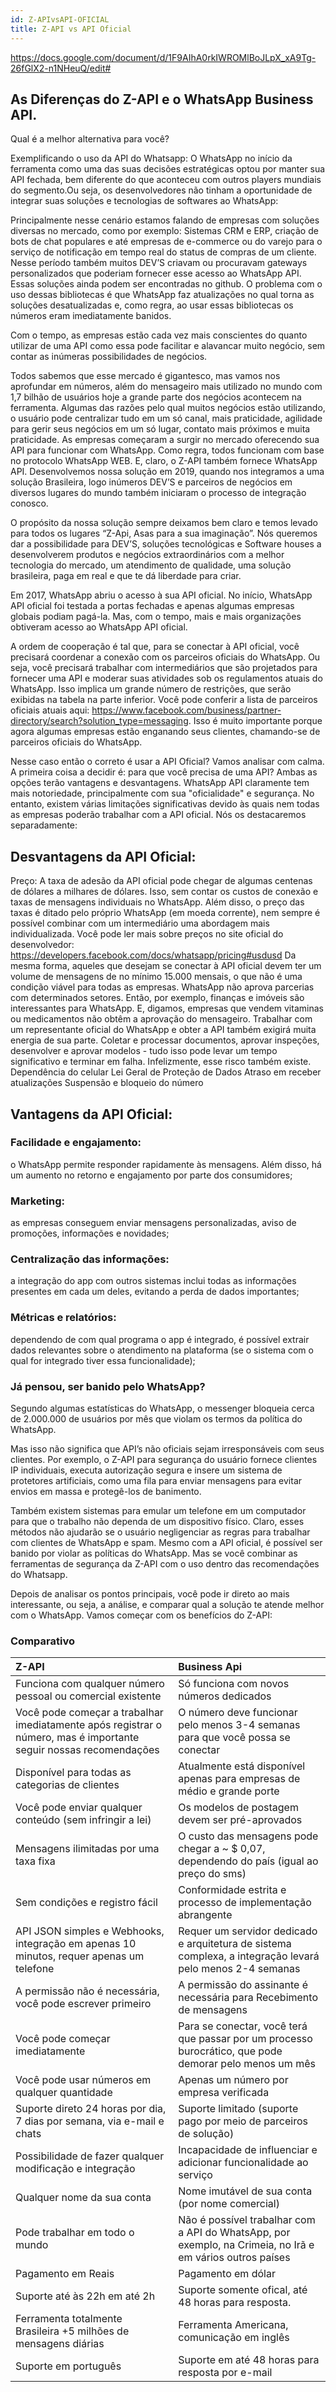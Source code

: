 ```yaml
---
id: Z-APIvsAPI-OFICIAL
title: Z-API vs API Oficial
---
```


https://docs.google.com/document/d/1F9AIhA0rkIWROMlBoJLpX_xA9Tg-26fGlX2-n1NHeuQ/edit#

## As Diferenças do Z-API e o WhatsApp Business API.

Qual é a melhor alternativa para você?

Exemplificando o uso da API do Whatsapp: O WhatsApp no início da ferramenta como uma das suas decisões estratégicas optou por manter sua API fechada, bem diferente do que aconteceu com outros players mundiais do segmento.Ou seja, os desenvolvedores não tinham a oportunidade de integrar suas soluções e tecnologias de softwares ao WhatsApp:

Principalmente nesse cenário estamos falando de empresas com soluções diversas no mercado, como por exemplo: Sistemas CRM e ERP, criação de bots de chat populares e até empresas de e-commerce ou do varejo para o serviço de notificação em tempo real do status de compras de um cliente. Nesse período também muitos DEV’S criavam ou procuravam gateways personalizados que poderiam fornecer esse acesso ao WhatsApp API. Essas soluções ainda podem ser encontradas no github. O problema com o uso dessas bibliotecas é que WhatsApp faz atualizações no qual torna as soluções desatualizadas e, como regra, ao usar essas bibliotecas os números eram imediatamente banidos.

Com o tempo, as empresas estão cada vez mais conscientes do quanto utilizar de uma API como essa pode facilitar e alavancar muito negócio, sem contar as inúmeras possibilidades de negócios.

Todos sabemos que esse mercado é gigantesco, mas vamos nos aprofundar em números, além do mensageiro mais utilizado no mundo com 1,7 bilhão de usuários hoje a grande parte dos negócios acontecem na ferramenta. Algumas das razões pelo qual muitos negócios estão utilizando, o usuário pode centralizar tudo em um só canal, mais praticidade, agilidade para gerir seus negócios em um só lugar, contato mais próximos e muita praticidade. As empresas começaram a surgir no mercado oferecendo sua API para funcionar com WhatsApp. Como regra, todos funcionam com base no protocolo WhatsApp WEB. E, claro, o Z-API também fornece WhatsApp API. Desenvolvemos nossa solução em 2019, quando nos integramos a uma solução Brasileira, logo inúmeros DEV’S e parceiros de negócios em diversos lugares do mundo também iniciaram o processo de integração conosco.

O propósito da nossa solução sempre deixamos bem claro e temos levado para todos os lugares “Z-Api, Asas para a sua imaginação”. Nós queremos dar a possibilidade para DEV’S, soluções tecnológicas e Software houses a desenvolverem produtos e negócios extraordinários com a melhor tecnologia do mercado, um atendimento de qualidade, uma solução brasileira, paga em real e que te dá liberdade para criar.

Em 2017, WhatsApp abriu o acesso à sua API oficial. No início, WhatsApp API oficial foi testada a portas fechadas e apenas algumas empresas globais podiam pagá-la. Mas, com o tempo, mais e mais organizações obtiveram acesso ao WhatsApp API oficial.

A ordem de cooperação é tal que, para se conectar à API oficial, você precisará coordenar a conexão com os parceiros oficiais do WhatsApp. Ou seja, você precisará trabalhar com intermediários que são projetados para fornecer uma API e moderar suas atividades sob os regulamentos atuais do WhatsApp. Isso implica um grande número de restrições, que serão exibidas na tabela na parte inferior. Você pode conferir a lista de parceiros oficiais atuais aqui: https://www.facebook.com/business/partner-directory/search?solution_type=messaging. Isso é muito importante porque agora algumas empresas estão enganando seus clientes, chamando-se de parceiros oficiais do WhatsApp.

Nesse caso então o correto é usar a API Oficial? Vamos analisar com calma. A primeira coisa a decidir é: para que você precisa de uma API? Ambas as opções terão vantagens e desvantagens. WhatsApp API claramente tem mais notoriedade, principalmente com sua "oficialidade" e segurança. No entanto, existem várias limitações significativas devido às quais nem todas as empresas poderão trabalhar com a API oficial. Nós os destacaremos separadamente:

## Desvantagens da API Oficial:

Preço: A taxa de adesão da API oficial pode chegar de algumas centenas de dólares a milhares de dólares. Isso, sem contar os custos de conexão e taxas de mensagens individuais no WhatsApp. Além disso, o preço das taxas é ditado pelo próprio WhatsApp (em moeda corrente), nem sempre é possível combinar com um intermediário uma abordagem mais individualizada. Você pode ler mais sobre preços no site oficial do desenvolvedor: https://developers.facebook.com/docs/whatsapp/pricing#usdusd Da mesma forma, aqueles que desejam se conectar à API oficial devem ter um volume de mensagens de no mínimo 15.000 mensais, o que não é uma condição viável para todas as empresas. WhatsApp não aprova parcerias com determinados setores. Então, por exemplo, finanças e imóveis são interessantes para WhatsApp. E, digamos, empresas que vendem vitaminas ou medicamentos não obtêm a aprovação do mensageiro. Trabalhar com um representante oficial do WhatsApp e obter a API também exigirá muita energia de sua parte. Coletar e processar documentos, aprovar inspeções, desenvolver e aprovar modelos - tudo isso pode levar um tempo significativo e terminar em falha. Infelizmente, esse risco também existe. Dependência do celular Lei Geral de Proteção de Dados Atraso em receber atualizações Suspensão e bloqueio do número

## Vantagens da API Oficial:

### Facilidade e engajamento:

o WhatsApp permite responder rapidamente às mensagens. Além disso, há um aumento no retorno e engajamento por parte dos consumidores;

### Marketing:

as empresas conseguem enviar mensagens personalizadas, aviso de promoções, informações e novidades;

### Centralização das informações:

a integração do app com outros sistemas inclui todas as informações presentes em cada um deles, evitando a perda de dados importantes;

### Métricas e relatórios:

dependendo de com qual programa o app é integrado, é possível extrair dados relevantes sobre o atendimento na plataforma (se o sistema com o qual for integrado tiver essa funcionalidade);

### Já pensou, ser banido pelo WhatsApp?

Segundo algumas estatísticas do WhatsApp, o messenger bloqueia cerca de 2.000.000 de usuários por mês que violam os termos da política do WhatsApp.

Mas isso não significa que API’s não oficiais sejam irresponsáveis com seus clientes. Por exemplo, o Z-API para segurança do usuário fornece clientes IP individuais, executa autorização segura e insere um sistema de protetores artificiais, como uma fila para enviar mensagens para evitar envios em massa e protegê-los de banimento.

Também existem sistemas para emular um telefone em um computador para que o trabalho não dependa de um dispositivo físico. Claro, esses métodos não ajudarão se o usuário negligenciar as regras para trabalhar com clientes de WhatsApp e spam. Mesmo com a API oficial, é possível ser banido por violar as políticas do WhatsApp. Mas se você combinar as ferramentas de segurança da Z-API com o uso dentro das recomendações do Whatsapp.

Depois de analisar os pontos principais, você pode ir direto ao mais interessante, ou seja, a análise, e comparar qual a solução te atende melhor com o WhatsApp. Vamos começar com os benefícios do Z-API:

### Comparativo

| Z-API | Business Api |
| :-- | :-- |
| Funciona com qualquer número pessoal ou comercial existente | Só funciona com novos números dedicados |
| Você pode começar a trabalhar imediatamente após registrar o número, mas é importante seguir nossas recomendações | O número deve funcionar pelo menos 3-4 semanas para que você possa se conectar |
| Disponível para todas as categorias de clientes | Atualmente está disponível apenas para empresas de médio e grande porte |
| Você pode enviar qualquer conteúdo (sem infringir a lei) | Os modelos de postagem devem ser pré-aprovados |
| Mensagens ilimitadas por uma taxa fixa | O custo das mensagens pode chegar a ~ $ 0,07, dependendo do país (igual ao preço do sms) |
| Sem condições e registro fácil | Conformidade estrita e processo de implementação abrangente |
| API JSON simples e Webhooks, integração em apenas 10 minutos, requer apenas um telefone | Requer um servidor dedicado e arquitetura de sistema complexa, a integração levará pelo menos 2-4 semanas |
| A permissão não é necessária, você pode escrever primeiro | A permissão do assinante é necessária para Recebimento de mensagens |
| Você pode começar imediatamente | Para se conectar, você terá que passar por um processo burocrático, que pode demorar pelo menos um mês |
| Você pode usar números em qualquer quantidade | Apenas um número por empresa verificada |
| Suporte direto 24 horas por dia, 7 dias por semana, via e-mail e chats | Suporte limitado (suporte pago por meio de parceiros de solução) |
| Possibilidade de fazer qualquer modificação e integração | Incapacidade de influenciar e adicionar funcionalidade ao serviço |
| Qualquer nome da sua conta | Nome imutável de sua conta (por nome comercial) |
| Pode trabalhar em todo o mundo | Não é possível trabalhar com a API do WhatsApp, por exemplo, na Crimeia, no Irã e em vários outros países |
| Pagamento em Reais | Pagamento em dólar |
| Suporte até às 22h em até 2h | Suporte somente ofical, até 48 horas para resposta. |
| Ferramenta totalmente Brasileira +5 milhões de mensagens diárias | Ferramenta Americana, comunicação em inglês |
| Suporte em português | Suporte em até 48 horas para resposta por e-mail |
